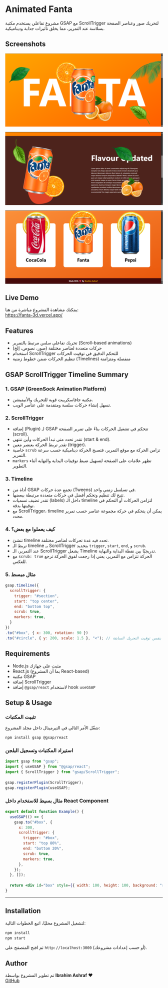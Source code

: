 
# Animated Fanta

مشروع تفاعلي يستخدم مكتبة GSAP مع ScrollTrigger لتحريك صور وعناصر الصفحة بسلاسة عند التمرير، مما يخلق تأثيرات جذابة وديناميكية.

## Screenshots

![App Screenshot](https://raw.githubusercontent.com/Ibrahim-Ashraf-Saber/fanta-3d/main/public/1.png)

![App Screenshot](https://raw.githubusercontent.com/Ibrahim-Ashraf-Saber/fanta-3d/main/public/2.png)

![App Screenshot](https://raw.githubusercontent.com/Ibrahim-Ashraf-Saber/fanta-3d/main/public/3.png)

## Live Demo

يمكنك مشاهدة المشروع مباشرة من هنا:  
https://fanta-3d.vercel.app/

## Features

- تحريك تفاعلي سلس مرتبط بالتمرير (Scroll-based animations)  
- حركات متعددة لعناصر مختلفة (صور، نصوص، إلخ)  
- استخدام ScrollTrigger للتحكم الدقيق في توقيت الحركات  
- تنظيم الحركات ضمن خطوط زمنية (Timelines) منفصلة ومتزامنة  

## GSAP ScrollTrigger Timeline Summary

### 1. GSAP (GreenSock Animation Platform)  
- مكتبة جافاسكريبت قوية للتحريك والأنيميشن.  
- تسهل إنشاء حركات سلسة ومتقدمة على عناصر الويب.

### 2. ScrollTrigger  
- إضافة (Plugin) لـ GSAP تتحكم في تشغيل الحركات بناءً على تمرير الصفحة (scroll).  
- تقدر تحدد متى تبدأ الحركات وأين تنتهي (start & end).  
- تقدر تربط الحركة بعنصر معين (trigger).  
- خاصية `scrub` تزامن الحركة مع موقع التمرير، فتصبح الحركة ديناميكية حسب سرعة التمرير.  
- `markers` تظهر علامات على الصفحة لتسهيل ضبط توقيتات البداية والنهاية أثناء التطوير.

### 3. Timeline  
- أداة من GSAP تجمع عدة حركات (Tweens) في تسلسل زمني واحد.  
- تتيح لك تنظيم وتحكم أفضل في حركات متعددة مرتبطة ببعضها.  
- تقدر تضيف تسميات (labels) داخل الـ timeline لتزامن الحركات أو التحكم في توقيتها بدقة.  
- مع ScrollTrigger، timeline يمكن أن يتحكم في حركة مجموعة عناصر حسب تمرير محدد.

### 4. كيف يعملوا مع بعض؟  
- تنشئ timeline تحدد فيه عدة تحركات لعناصر مختلفة.  
- تربط الـ timeline بـ ScrollTrigger بتحديد `trigger`, `start`, `end`, و `scrub`.  
- عند التمرير، الـ ScrollTrigger يشغل Timeline تدريجيًا بين نقطة البداية والنهاية.  
- مع `scrub: true` الحركة تتزامن مع التمرير، يعني إذا رجعت لفوق الحركة ترجع للعكس.

### 5. مثال مبسط

```js
gsap.timeline({
  scrollTrigger: {
    trigger: "#section",
    start: "top center",
    end: "bottom top",
    scrub: true,
    markers: true,
  }
})
.to("#box", { x: 300, rotation: 90 })
.to("#circle", { y: 200, scale: 1.5 }, "<"); // يبدأ بنفس توقيت التحريك السابقة
```

## Requirements

- Node.js مثبت على جهازك  
- React.js (بما أن المشروع React-based)  
- مكتبة GSAP  
- إضافة ScrollTrigger  
- إضافة `@gsap/react` لاستخدام hook `useGSAP`

## Setup & Usage

### تثبيت المكتبات

شغّل الأمر التالي في التيرمينال داخل مجلد المشروع:

```bash
npm install gsap @gsap/react
```

### استيراد المكتبات وتسجيل البلجن

```js
import gsap from "gsap";
import { useGSAP } from "@gsap/react";
import { ScrollTrigger } from "gsap/ScrollTrigger";

gsap.registerPlugin(ScrollTrigger);
gsap.registerPlugin(useGSAP);
```

### مثال بسيط للاستخدام داخل React Component

```jsx
export default function Example() {
  useGSAP(() => {
    gsap.to("#box", {
      x: 300,
      scrollTrigger: {
        trigger: "#box",
        start: "top 80%",
        end: "bottom 20%",
        scrub: true,
        markers: true,
      },
    });
  }, []);

  return <div id="box" style={{ width: 100, height: 100, background: "red" }} />;
}
```

---

## Installation

لتشغيل المشروع محليًا، اتبع الخطوات التالية:

```bash
npm install
npm start
```

ثم افتح المتصفح على `http://localhost:3000` (أو حسب إعدادات مشروعك).

## Author

تم تطوير المشروع بواسطة **Ibrahim Ashraf** ❤️  
[GitHub](https://github.com/Ibrahim-Ashraf-Saber)
